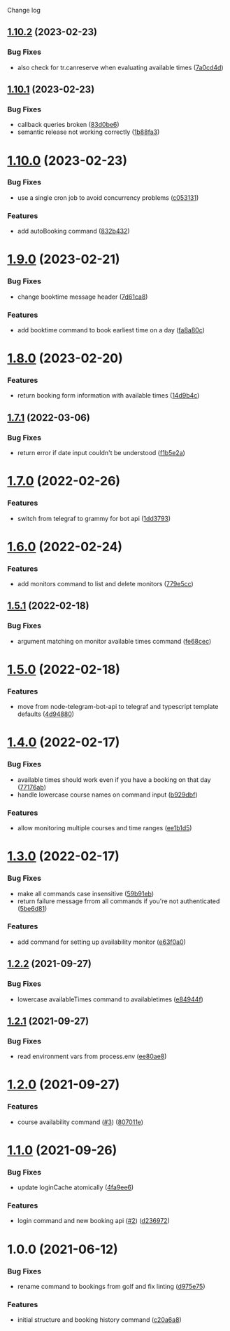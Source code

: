 Change log

## [1.10.2](https://github.com/zp-bots-telegram/intelligent-golf-bot/compare/v1.10.1...v1.10.2) (2023-02-23)


### Bug Fixes

* also check for tr.canreserve when evaluating available times ([7a0cd4d](https://github.com/zp-bots-telegram/intelligent-golf-bot/commit/7a0cd4d28254298c19ee9ea67b7d9578aec7beba))

## [1.10.1](https://github.com/zp-bots-telegram/intelligent-golf-bot/compare/v1.10.0...v1.10.1) (2023-02-23)


### Bug Fixes

* callback queries broken ([83d0be6](https://github.com/zp-bots-telegram/intelligent-golf-bot/commit/83d0be60e3fcdd490362d1b4198ac828a1ae5a0a))
* semantic release not working correctly ([1b88fa3](https://github.com/zp-bots-telegram/intelligent-golf-bot/commit/1b88fa37f885213a0da10e23620810f44a3a3dea))

# [1.10.0](https://github.com/zp-bots-telegram/intelligent-golf-bot/compare/v1.9.0...v1.10.0) (2023-02-23)


### Bug Fixes

* use a single cron job to avoid concurrency problems ([c053131](https://github.com/zp-bots-telegram/intelligent-golf-bot/commit/c053131886128168a3f12e7adff4d1024a5ca8ec))


### Features

* add autoBooking command ([832b432](https://github.com/zp-bots-telegram/intelligent-golf-bot/commit/832b432b92ccb24e692d0e42adf1e08e2b328ff3))

# [1.9.0](https://github.com/zp-bots-telegram/intelligent-golf-bot/compare/v1.8.0...v1.9.0) (2023-02-21)


### Bug Fixes

* change booktime message header ([7d61ca8](https://github.com/zp-bots-telegram/intelligent-golf-bot/commit/7d61ca8d32efd1459ac9e1687cc2c2f3907dab4f))


### Features

* add booktime command to book earliest time on a day ([fa8a80c](https://github.com/zp-bots-telegram/intelligent-golf-bot/commit/fa8a80cf5836b235e3e07af460881f7fdc7de708))

# [1.8.0](https://github.com/zp-bots-telegram/intelligent-golf-bot/compare/v1.7.1...v1.8.0) (2023-02-20)


### Features

* return booking form information with available times ([14d9b4c](https://github.com/zp-bots-telegram/intelligent-golf-bot/commit/14d9b4c463e7a814f31b7991e43c65228269271d))

## [1.7.1](https://github.com/zp-bots-telegram/intelligent-golf-bot/compare/v1.7.0...v1.7.1) (2022-03-06)


### Bug Fixes

* return error if date input couldn't be understood ([f1b5e2a](https://github.com/zp-bots-telegram/intelligent-golf-bot/commit/f1b5e2a73fb916207fec62b797334d1751020dff))

# [1.7.0](https://github.com/zp-bots-telegram/intelligent-golf-bot/compare/v1.6.0...v1.7.0) (2022-02-26)


### Features

* switch from telegraf to grammy for bot api ([1dd3793](https://github.com/zp-bots-telegram/intelligent-golf-bot/commit/1dd379364c054eea0722d89cec8ebd7a96066b5e))

# [1.6.0](https://github.com/zp-bots-telegram/intelligent-golf-bot/compare/v1.5.1...v1.6.0) (2022-02-24)


### Features

* add monitors command to list and delete monitors ([779e5cc](https://github.com/zp-bots-telegram/intelligent-golf-bot/commit/779e5cc6af6ac07f6146a791de84dd56d270d701))

## [1.5.1](https://github.com/zp-bots-telegram/intelligent-golf-bot/compare/v1.5.0...v1.5.1) (2022-02-18)


### Bug Fixes

* argument matching on monitor available times command ([fe68cec](https://github.com/zp-bots-telegram/intelligent-golf-bot/commit/fe68cec6f4a7a7c4142db7a98c2031a92fb81e5a))

# [1.5.0](https://github.com/zp-bots-telegram/intelligent-golf-bot/compare/v1.4.0...v1.5.0) (2022-02-18)


### Features

* move from node-telegram-bot-api to telegraf and typescript template defaults ([4d94880](https://github.com/zp-bots-telegram/intelligent-golf-bot/commit/4d94880f4269a4562a9d1c9ab7754c34dd9504ad))

# [1.4.0](https://github.com/zp-bots-telegram/elite-live-golf-bot/compare/v1.3.0...v1.4.0) (2022-02-17)


### Bug Fixes

* available times should work even if you have a booking on that day ([77176ab](https://github.com/zp-bots-telegram/elite-live-golf-bot/commit/77176abc26d23651b647b5a7c9f8fae50878f851))
* handle lowercase course names on command input ([b929dbf](https://github.com/zp-bots-telegram/elite-live-golf-bot/commit/b929dbf76e716e435ba896441cea0736c4d14824))


### Features

* allow monitoring multiple courses and time ranges ([ee1b1d5](https://github.com/zp-bots-telegram/elite-live-golf-bot/commit/ee1b1d5bf295caa0ece0fde66d53579af9633f66))

# [1.3.0](https://github.com/zp-bots-telegram/elite-live-golf-bot/compare/v1.2.2...v1.3.0) (2022-02-17)


### Bug Fixes

* make all commands case insensitive ([59b91eb](https://github.com/zp-bots-telegram/elite-live-golf-bot/commit/59b91eb72053d1fb1d358f37e3ce8f1d77d2367f))
* return failure message frrom all commands if you're not authenticated ([5be6d81](https://github.com/zp-bots-telegram/elite-live-golf-bot/commit/5be6d812e66a996608335c7cc24d54431fdced58))


### Features

* add command for setting up availability monitor ([e63f0a0](https://github.com/zp-bots-telegram/elite-live-golf-bot/commit/e63f0a0a05d70770abeb7ded278a06fc07163776))

## [1.2.2](https://github.com/zp-bots-telegram/elite-live-golf-bot/compare/v1.2.1...v1.2.2) (2021-09-27)


### Bug Fixes

* lowercase availableTimes command to availabletimes ([e84944f](https://github.com/zp-bots-telegram/elite-live-golf-bot/commit/e84944f5e4e154f6c61d25351e2af3bae0bfe148))

## [1.2.1](https://github.com/zp-bots-telegram/elite-live-golf-bot/compare/v1.2.0...v1.2.1) (2021-09-27)


### Bug Fixes

* read environment vars from process.env ([ee80ae8](https://github.com/zp-bots-telegram/elite-live-golf-bot/commit/ee80ae88754dba41ffac563f24ae44f958027160))

# [1.2.0](https://github.com/zp-bots-telegram/elite-live-golf-bot/compare/v1.1.0...v1.2.0) (2021-09-27)


### Features

* course availability command ([#3](https://github.com/zp-bots-telegram/elite-live-golf-bot/issues/3)) ([807011e](https://github.com/zp-bots-telegram/elite-live-golf-bot/commit/807011ecfad34e31aed46378e337fcd39dde8949))

# [1.1.0](https://github.com/zp-bots-telegram/elite-live-golf-bot/compare/v1.0.0...v1.1.0) (2021-09-26)


### Bug Fixes

* update loginCache atomically ([4fa9ee6](https://github.com/zp-bots-telegram/elite-live-golf-bot/commit/4fa9ee67f7256f4e0f800df9c63cc9145c3f7042))


### Features

* login command and new booking api ([#2](https://github.com/zp-bots-telegram/elite-live-golf-bot/issues/2)) ([d236972](https://github.com/zp-bots-telegram/elite-live-golf-bot/commit/d236972c55e9b9fbccedd2a90fa96f877012824c))

# 1.0.0 (2021-06-12)


### Bug Fixes

* rename command to bookings from golf and fix linting ([d975e75](https://github.com/zp-bots-telegram/elite-live-golf-bot/commit/d975e75c98dd273d06041c23ea5a26af6a5371e7))


### Features

* initial structure and booking history command ([c20a6a8](https://github.com/zp-bots-telegram/elite-live-golf-bot/commit/c20a6a830593aa7ea032bb0f37c53520c20aa472))

